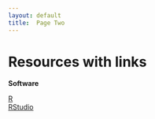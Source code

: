 ```yaml
---
layout: default
title:  Page Two
---
```


# Resources with links

**Software**

[R](https://cran.r-project.org/)        
[RStudio](https://www.rstudio.com/)

